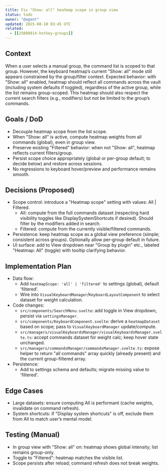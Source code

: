 ```yaml
---
title: Fix "Show: all" heatmap scope in group view
status: todo
owner: "@agent"
updated: 2025-08-10 03:45 UTC
related:
  - [[25080914-hotkey-groups]]
---
```


## Context

When a user selects a manual group, the command list is scoped to that group. However, the keyboard heatmap’s current "Show: all" mode still appears constrained by the group/filter context. Expected behavior: with "Show: all" enabled, heatmap should reflect all commands across the vault (including system defaults if toggled), regardless of the active group, while the list remains group-scoped. This heatmap should also respect the current search filters (e.g., modifiers) but not be limited to the group’s commands.

## Goals / DoD

- Decouple heatmap scope from the list scope.
- When "Show: all" is active, compute heatmap weights from all commands (global), even in group view.
- Preserve existing "Filtered" behavior: when not "Show: all", heatmap reflects current filters/group.
- Persist scope choice appropriately (global or per-group default; to decide below) and restore across sessions.
- No regressions to keyboard hover/preview and performance remains smooth.

## Decisions (Proposed)

- Scope control: introduce a "Heatmap scope" setting with values: All | Filtered.
  - All: compute from the full commands dataset (respecting hard visibility toggles like DisplaySystemShortcuts if desired). Should filter by the modifiers added in search.
  - Filtered: compute from the currently visible/filtered commands.
- Persistence: keep heatmap scope as a global view preference (simple; consistent across groups). Optionally allow per-group default in future.
- UI surface: add to View dropdown near "Group by plugin" etc., labeled "Heatmap: All" (toggle) with tooltip clarifying behavior.

## Implementation Plan

- Data flow:
  - Add `heatmapScope: 'all' | 'filtered'` to settings (global), default 'filtered'.
  - Wire into `VisualKeyboardManager`/`KeyboardLayoutComponent` to select dataset for weight calculation.
- Code changes:
  - `src/components/SearchMenu.svelte`: add toggle in View dropdown, persist via `settingsManager`.
  - `src/components/KeyboardComponent.svelte`: derive a `heatmapDataset` based on scope; pass to `VisualKeyboardManager` update/compute.
  - `src/managers/visualKeyboardsManager/visualKeyboardsManager.svelte.ts`: accept commands dataset for weight calc; keep hover state unchanged.
  - `src/managers/commandsManager/commandsManager.svelte.ts`: expose helper to return "all commands" array quickly (already present) and the current group-filtered array.
- Persistence:
  - Add to settings schema and defaults; migrate missing value to 'filtered'.

## Edge Cases

- Large datasets: ensure computing All is performant (cache weights, invalidate on command refresh).
- System shortcuts: if "Display system shortcuts" is off, exclude them from All to match user’s mental model.

## Testing (Manual)

- In group view with "Show: all" on: heatmap shows global intensity; list remains group-only.
- Toggle to "Filtered": heatmap matches the visible list.
- Scope persists after reload; command refresh does not break weights.
